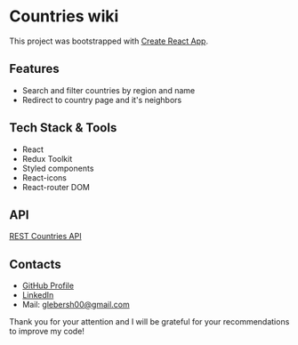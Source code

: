 # Countries wiki

This project was bootstrapped with [Create React App](https://github.com/facebook/create-react-app).

## Features
* Search and filter countries by region and name
* Redirect to country page and it's neighbors

## Tech Stack & Tools
* React
* Redux Toolkit
* Styled components
* React-icons
* React-router DOM

## API
[REST Countries API](https://restcountries.com/)

## Contacts
* [GitHub Profile](https://github.com/glebersh)
* [LinkedIn](https://www.linkedin.com/in/gleb-ershov-804b50232/)
* Mail: glebersh00@gmail.com


Thank you for your attention and I will be grateful for your recommendations to improve my code!

